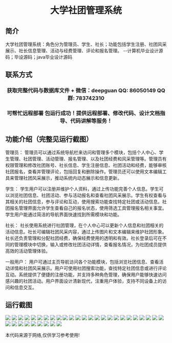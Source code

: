 <p><h1 align="center">大学社团管理系统</h1></p>

## 简介
大学社团管理系统：角色分为管理员、学生、社长；功能包括学生注册、社团风采展示、社长信息管理、活动与经费管理、评论和报名管理。    --计算机毕业设计源码；毕设源码；java毕业设计源码


## 联系方式
<p><h3 align="center">获取完整代码与数据库文件 + 微信：deepguan QQ: 86050149 QQ群: 783742310</h3></p>
<p><h3 align="center">可帮忙远程部署 包运行成功！提供远程部署、修改代码、设计文档指导、代码讲解等服务！</h3></p>

## 功能介绍（完整见运行截图）
管理员： 管理员可以通过系统导航栏来访问和管理多个模块，包括个人中心、学生管理、社团管理、活动管理、报名管理、以及社团经费和风采管理等。管理员有权限管理和修改社团账号、社长信息、学生注册信息、社团活动和经费，能够审核社团报名，查看并管理评论，包括回复和删除操作。管理员还可以使用文本编辑工具来管理社团风采展示，推动系统内动态展示和信息更新。

学生： 学生用户可以注册并维护个人资料，通过上传功能完善个人信息。学生可以浏览社团信息、社团活动、参与活动报名和查看社团风采展示。学生有权查看与其相关的社团信息，参与评论和互动，使用搜索功能查找特定社团或活动信息。社团报名管理界面允许学生查看自己的报名状态，使用筛选工具管理报名相关事宜。学生用户能通过简洁的导航界面快速找到所需模块和功能。

社长： 社长使用系统进行社团管理，在个人中心可以更新个人信息和社团相关的活动信息。社长可编辑社团风采内容，通过上传图片和文本编辑来维护社团形象。社长还负责管理和分配社团经费，确保经费使用的透明和有效。社长登录后可在不同的管理模块中切换，输入或修改社团活动详情，查看报名情况，为社团成员提供高效的活动管理体验。

一般用户： 用户可通过主页导航访问各个功能模块，包括浏览社团信息、查看活动详情和社团风采展示。用户可使用社团搜索功能，查找特定社团信息或进行评论互动。系统提供了便捷的注册功能，并支持多种角色管理，确保用户能够快速访问感兴趣的社团活动。用户界面设计清新现代，注重用户体验，支持不同设备上的访问和信息交互。


## 运行截图
![](img/001.jpg)
![](img/002.jpg)
![](img/003.jpg)
![](img/004.jpg)
![](img/005.jpg)
![](img/006.jpg)
![](img/007.jpg)
![](img/008.jpg)
![](img/009.jpg)
![](img/010.jpg)
![](img/011.jpg)
![](img/012.jpg)
![](img/013.jpg)
![](img/014.jpg)
![](img/015.jpg)
![](img/016.jpg)
![](img/017.jpg)
![](img/018.jpg)
![](img/019.jpg)
![](img/020.jpg)
![](img/021.jpg)
![](img/022.jpg)
![](img/023.jpg)
![](img/024.jpg)
![](img/025.jpg)
![](img/026.jpg)
![](img/027.jpg)
![](img/028.jpg)
![](img/029.jpg)
![](img/030.jpg)
![](img/031.jpg)
![](img/032.jpg)
![](img/033.jpg)
![](img/034.jpg)

<p>本代码来源于网络,仅供学习参考使用!</p>
